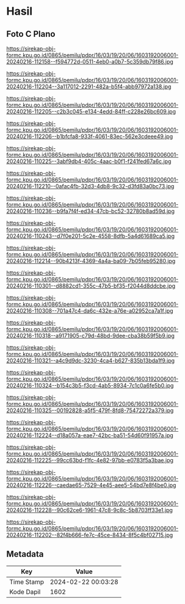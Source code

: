 # Hasil

## Foto C Plano

https://sirekap-obj-formc.kpu.go.id/0865/pemilu/pdpr/16/03/19/20/06/1603192006001-20240216-112158--f594772d-0511-4eb0-a0b7-5c359db79f86.jpg

https://sirekap-obj-formc.kpu.go.id/0865/pemilu/pdpr/16/03/19/20/06/1603192006001-20240216-112204--3a117012-2291-482a-b5f4-abb97972a138.jpg

https://sirekap-obj-formc.kpu.go.id/0865/pemilu/pdpr/16/03/19/20/06/1603192006001-20240216-112205--c2b3c045-e134-4edd-84ff-c228e26bc609.jpg

https://sirekap-obj-formc.kpu.go.id/0865/pemilu/pdpr/16/03/19/20/06/1603192006001-20240216-112206--b1bfcfa8-933f-4061-83ec-562e3cdeee49.jpg

https://sirekap-obj-formc.kpu.go.id/0865/pemilu/pdpr/16/03/19/20/06/1603192006001-20240216-110225--3abf9db4-405c-4aac-b0f1-f241fed67a6c.jpg

https://sirekap-obj-formc.kpu.go.id/0865/pemilu/pdpr/16/03/19/20/06/1603192006001-20240216-112210--0afac4fb-32d3-4db8-9c32-d3fd83a0bc73.jpg

https://sirekap-obj-formc.kpu.go.id/0865/pemilu/pdpr/16/03/19/20/06/1603192006001-20240216-110236--b9fa7f4f-ed34-47cb-bc52-32780b8ad59d.jpg

https://sirekap-obj-formc.kpu.go.id/0865/pemilu/pdpr/16/03/19/20/06/1603192006001-20240216-110243--d7f0e201-5c2e-4558-8dfb-5a4d61689ca5.jpg

https://sirekap-obj-formc.kpu.go.id/0865/pemilu/pdpr/16/03/19/20/06/1603192006001-20240216-112214--90b4213f-4369-4a4a-ba09-7b05feb95280.jpg

https://sirekap-obj-formc.kpu.go.id/0865/pemilu/pdpr/16/03/19/20/06/1603192006001-20240216-110301--d8882cd1-355c-47b5-bf35-f2044d8ddcbe.jpg

https://sirekap-obj-formc.kpu.go.id/0865/pemilu/pdpr/16/03/19/20/06/1603192006001-20240216-110308--701a47c4-da6c-432e-a76e-a02952ca7a1f.jpg

https://sirekap-obj-formc.kpu.go.id/0865/pemilu/pdpr/16/03/19/20/06/1603192006001-20240216-110318--a9171905-c79d-48bd-9dee-cba38b59f5b9.jpg

https://sirekap-obj-formc.kpu.go.id/0865/pemilu/pdpr/16/03/19/20/06/1603192006001-20240216-110321--a4c9d9dc-3230-4ca4-b627-835b13bda1f9.jpg

https://sirekap-obj-formc.kpu.go.id/0865/pemilu/pdpr/16/03/19/20/06/1603192006001-20240216-110324--b154c3b5-f3cd-4ab5-8934-7c1c0a6fe5b0.jpg

https://sirekap-obj-formc.kpu.go.id/0865/pemilu/pdpr/16/03/19/20/06/1603192006001-20240216-110325--00192828-a5f5-479f-8fd8-75472272a379.jpg

https://sirekap-obj-formc.kpu.go.id/0865/pemilu/pdpr/16/03/19/20/06/1603192006001-20240216-112224--d18a057a-eae7-42bc-ba51-54d60f91957a.jpg

https://sirekap-obj-formc.kpu.go.id/0865/pemilu/pdpr/16/03/19/20/06/1603192006001-20240216-112225--99cc63bd-f1fc-4e82-97bb-e0783f5a3bae.jpg

https://sirekap-obj-formc.kpu.go.id/0865/pemilu/pdpr/16/03/19/20/06/1603192006001-20240216-112226--caedae65-7529-4e45-aee5-54bd7e8f4be0.jpg

https://sirekap-obj-formc.kpu.go.id/0865/pemilu/pdpr/16/03/19/20/06/1603192006001-20240216-112228--90c62ce6-1961-47c8-9c8c-5b8703ff33e1.jpg

https://sirekap-obj-formc.kpu.go.id/0865/pemilu/pdpr/16/03/19/20/06/1603192006001-20240216-112202--82f4b666-fe7c-45ce-8434-8f5c4bf02715.jpg


## Metadata

| Key        | Value               |
| ---------- | ------------------- |
| Time Stamp | 2024-02-22 00:03:28 |
| Kode Dapil | 1602                |



